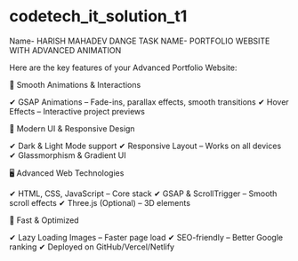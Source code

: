 # codetech_it_solution_t1
Name- HARISH MAHADEV DANGE
TASK NAME- PORTFOLIO WEBSITE WITH ADVANCED ANIMATION 

Here are the key features of your Advanced Portfolio Website:

🚀 Smooth Animations & Interactions

✔ GSAP Animations – Fade-ins, parallax effects, smooth transitions
✔ Hover Effects – Interactive project previews

🎨 Modern UI & Responsive Design

✔ Dark & Light Mode support
✔ Responsive Layout – Works on all devices
✔ Glassmorphism & Gradient UI

🖥 Advanced Web Technologies

✔ HTML, CSS, JavaScript – Core stack
✔ GSAP & ScrollTrigger – Smooth scroll effects
✔ Three.js (Optional) – 3D elements

🚀 Fast & Optimized

✔ Lazy Loading Images – Faster page load
✔ SEO-friendly – Better Google ranking
✔ Deployed on GitHub/Vercel/Netlify
